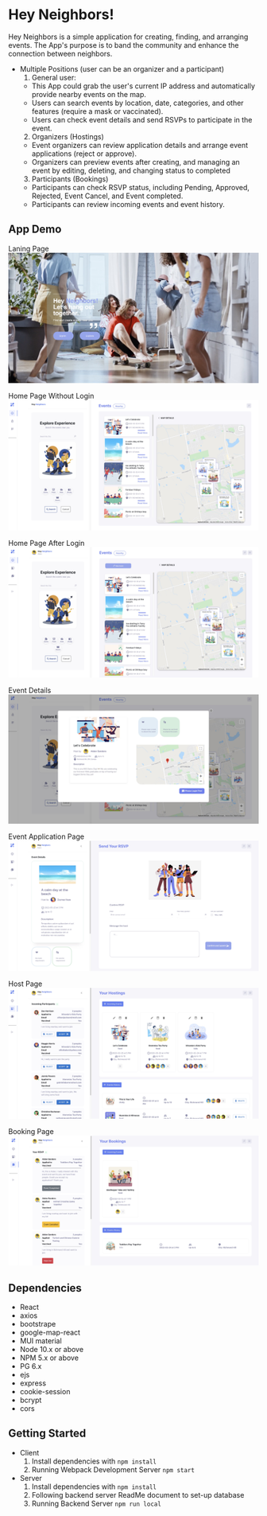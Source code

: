 # Hey Neighbors!

Hey Neighbors is a simple application for creating, finding, and arranging events. The App's purpose is to band the community and enhance the connection between neighbors.

- Multiple Positions (user can be an organizer and a participant)
  1. General user: 
  - This App could grab the user's current IP address and automatically provide nearby events on the map.
  - Users can search events by location, date, categories, and other features (require a mask or vaccinated).
  - Users can check event details and send RSVPs to participate in the event.
  2. Organizers (Hostings)
  - Event organizers can review application details and arrange event applications (reject or approve).
  - Organizers can preview events after creating, and managing an event by editing, deleting, and changing status to completed
  3. Participants (Bookings)
  - Participants can check RSVP status, including Pending, Approved, Rejected, Event Cancel, and Event completed.
  - Participants can review incoming events and event history.

## App Demo

Laning Page
!["Landing Page"](./client/public/readme/LandingPage.jpeg)

Home Page Without Login
!["Home Page1"](./client/public/readme/HomePageWithoutLogin.jpeg)

Home Page After Login
!["Home Page2"](./client/public/readme/HomePageAfterLogin.jpeg)

Event Details
!["Event Details"](./client/public/readme/EventDetailPage.jpeg)

Event Application Page
!["Event Booking"](./client/public/readme/EventApplicationPage.jpeg)

Host Page
!["Host"](./client/public/readme/HostPage.jpeg)

Booking Page
!["Booking"](./client/public/readme/BookingPage.jpeg)

## Dependencies

- React
- axios
- bootstrape
- google-map-react
- MUI material
- Node 10.x or above
- NPM 5.x or above
- PG 6.x
- ejs
- express
- cookie-session
- bcrypt
- cors

## Getting Started
- Client
  1. Install dependencies with `npm install`
  2. Running Webpack Development Server `npm start`
- Server
  1. Install dependencies with `npm install`
  2. Following backend server ReadMe document to set-up database 
  3. Running Backend Server `npm run local`
